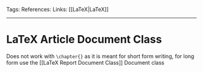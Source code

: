 Tags: 
References: 
Links: [[LaTeX|LaTeX]]

---

# LaTeX Article Document Class

Does not work with `\chapter{}` as it is meant for short form writing, for long form use the [[LaTeX Report Document Class]] Document class
